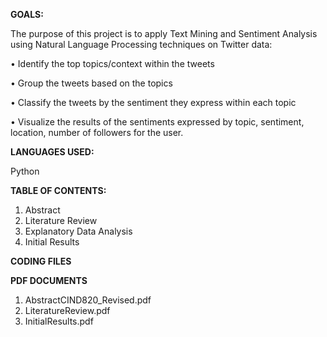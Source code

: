 **GOALS:**

The purpose of this project is to apply Text Mining and Sentiment Analysis using Natural Language Processing techniques on Twitter data:

•	Identify the top topics/context within the tweets

•	Group the tweets based on the topics

•	Classify the tweets by the sentiment they express within each topic 

•	Visualize the results of the sentiments expressed by topic, sentiment, location, number of followers for the user.

**LANGUAGES USED:**

Python

**TABLE OF CONTENTS:**
1.	Abstract
2.	Literature Review
3.	Explanatory Data Analysis
4.	Initial Results

**CODING FILES**

**PDF DOCUMENTS**
1.	AbstractCIND820_Revised.pdf
2.	LiteratureReview.pdf
3.	InitialResults.pdf


